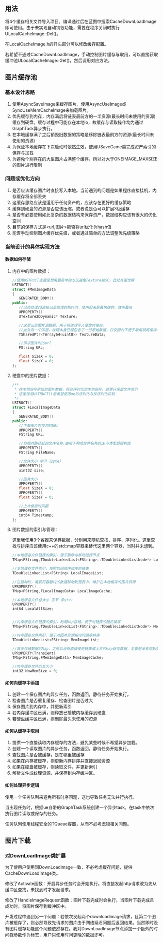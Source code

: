 ## 用法

将4个缓存相关文件导入项目，编译通过后在蓝图中搜索CacheDownLoadImage即可使用。由于未实现自动销毁功能，需要在程序关闭时执行ULocalCacheImage::Del()。

在LocalCacheImage.h的开头部分可以修改缓存配置。

若希望不通过CacheDownLoadImage，手动控制图片缓存与取用，可以直接获取缓冲池ULocalCacheImage::Get()，然后调用对应方法。

## 图片缓存池

### 基本设计思路

1. 使用AsyncSaveImage来缓存图片，使用AsyncUseImage或SyncUseMemCacheImage来加载图片。
2. 优先缓存到内存，内存满后将链表最前方的一半资源(最长时间未使用的资源)缓存到硬盘。缓存过程中可能存在本地io，故缓存与读取操作均为通过GraphTask异步执行。
3. 在本地缓存满了之后销毁旧数据的策略是移除链表最前方的资源(最长时间未使用的资源)
4. 为保证本地缓存在下次启动时依然生效，使用USaveGame类完成资产索引的保存与加载
5. 为避免个别存在的大型图片占满整个缓存，所以对大于ONEIMAGE_MAXSIZE的图片进行限制

### 问题或优化方向

1. 是否应该缓存图片时直接写入本地。当前遇到的问题是如果程序直接挂机，内存缓存将全部丢失
2. 这缓存思路应该是适用于任何资产的，应该存在更好的缓存策略
3. 缓存到硬盘的资源是否应该压缩，或者说是否可以扩展3级缓存
4. 是否有必要使用如此复杂的数据结构来保存资产，数据结构应该有很大的优化空间
5. 目前的保存方式是<url,图片>能否将url优化为hash值
6. 能否手动控制图片缓存优先级，或者通过简单的方法调整优先级策略

### 当前设计的具体实现方法

#### 数据如何存储

1. 内存中的图片数据：

   ```c++
   //使用USTRUCT主要是想用最简单的方法避免Texture被GC，此处有更优解
   USTRUCT()
   struct FMemImageData
   {
      GENERATED_BODY()
   public:
      //动态纹理2d直接记录纹理的指针时，使用起来是最快捷的，效率最高
      UPROPERTY()
      UTexture2DDynamic* Texture;
   
      //这里记录图片源数据，用于将纹理写入硬盘时使用。
      //此处有一个问题，纹理本身已经包含了一份原始数据，仅仅因为不便于取用就再保存一份有必要吗。
      TSharedPtr<TArray64<uint8>> TextureData;
   
      //请求图片时的url
      FString URL;
   
      float SizeX = 0;
      float SizeY = 0;
   };
   ```

2. 硬盘中的图片数据：

   ```c++
   /**
    * 在本地保存原始的图片数据，将会序列化到本地保存，这里只保留文件索引
    * 这里使用USTRUCT()是希望使用ue的序列化与反序列化机制
    */
   USTRUCT()
   struct FLocalImageData
   {
      GENERATED_BODY()
   public:
      //下载图片时使用的URL
      UPROPERTY()
      FString URL;
   
      //自相对路径起的文件名称,由用于构成文件名称的ID与类型后缀构成
      UPROPERTY()
      FString FileName;
   
      //文件大小 字节（Byte）
      UPROPERTY()
      uint32 size;
   
      //图片大小
      UPROPERTY()
      float SizeX = 0;
      UPROPERTY()
      float SizeY = 0;
   
      //上次使用时间戳
      UPROPERTY()
      int64 Timestamp;
   };
   ```

3. 图片数据的索引与管理：

   这里我使用3个容器来保存数据，分别用来随机查找、排序、序列化。这里查找与排序应该使用c++的std::map容器来替代这里两个容器，当时并未想到。

   ```c++
   //本地缓存文件链表的索引，便于删除与移动链表节点
   TMap<FString,TDoubleLinkedList<FString>::TDoubleLinkedListNode*> LocalImageIndex;
   
   //本地缓存文件索引，按照时间顺序排序的链表
   TDoubleLinkedList<FString> LocalImageList;
   
   //在启动时，需要将容器内的数据移动到链表中，维护在本地缓存的图片资源
   UPROPERTY()
   TMap<FString,FLocalImageData> LocalImageCache;
   
   //本地缓存文件总大小 字节（Byte）
   UPROPERTY()
   int64 LocalAllSize;
   
   
   //内存缓存文件链表的索引，利用Map存储，便于对链表的随机读写
   TMap<FString,TDoubleLinkedList<FString>::TDoubleLinkedListNode*> MemImageIndex;
   
   //内存缓存文件索引，便于对图片资源按时间顺序排序
   TDoubleLinkedList<FString> MemImageList;
   
   //真正存储数据的Map，之所以没有直接使用链表或上方的map保存数据，主要是没有想到如何将上方的容器内的值添加到GC管理，故使用第3个map来保存纹理
   UPROPERTY(Transient)
   TMap<FString,FMemImageData> MemImageCache;
   
   //内存缓存文件的总大小
   int32 NowMemSize = 0;
   ```

#### 如何向缓存中添加

1. 创建一个保存图片的异步任务，函数返回，静待任务开始执行。
2. 检查图片是否重复缓存、检查图片是否过大
3. 保存图片到内存中，并更新索引
4. 若内存缓冲区已满，则释放已播放内存缓存到硬盘
5. 若硬盘缓冲区已满，则删除最久未使用的资源

#### 如何从缓存中取用

1. 提供一个直接读取内存缓存的方法，避免某些时候不希望异步加载。
2. 创建一个读取图片的异步任务，函数返回，静待任务开始执行。
3. 查找图片是否被缓存，是在哪里被缓存
4. 如果在内存被缓存，则更新内存排序并直接返回资源
5. 如果在硬盘被缓存，则读取文件，并更新索引
6. 解析文件成纹理资源，并保存到内存缓冲区。

#### 如何处理异步逻辑

使用一个任务队列来避免所有时序问题，这也导致任务无法并行执行。

当出现任务时，根据ue自带的GraphTask系统创建一个异步task，在task中依次执行图片读取或保存的任务。

任务队列使用线程安全的TQueue容器，从而不必考虑锁相关问题。

## 图片下载

### 对DownLoadImage类扩展

为了使用户使用同DownLoadImage一致，不必考虑缓存问题，提供CacheDownLoadImage类。

修改了Activate函数：开启异步任务时会开始执行。将直接发起http请求改为先从缓冲区查找，未找到时才发起请求。

修改了HandleImageRequest函数：图片下载完成时会执行。当图片下载完成且成功时，将图片保存到缓冲区中。

开发过程中遇到另一个问题：若依次发起两个downloadimage请求，且第二个图片被缓存了，则必然导致先请求的图片由于网络延迟问题后返回结果。当然即时没有图片缓存功能这个问题依然存在。我对DownLoadImage节点添加一个额外的时间戳参数作为标志，用户只使用时间更晚的数据即可。


